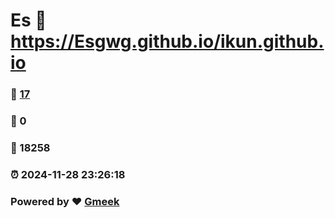 # Es :link: https://Esgwg.github.io/ikun.github.io 
### :page_facing_up: [17](https://Esgwg.github.io/ikun.github.io/tag.html) 
### :speech_balloon: 0 
### :hibiscus: 18258 
### :alarm_clock: 2024-11-28 23:26:18 
### Powered by :heart: [Gmeek](https://github.com/Meekdai/Gmeek)
